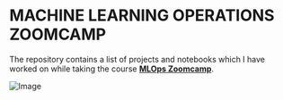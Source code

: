 # **MACHINE LEARNING OPERATIONS ZOOMCAMP**

The repository contains a list of projects and notebooks which I have worked on while taking the course [**MLOps Zoomcamp**](https://github.com/vishal-git/mlops/blob/main/README.md). 

![Image](https://raw.githubusercontent.com/vishal-git/mlops/main/images/banner.png)
